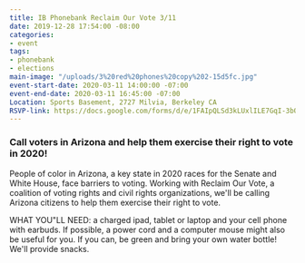 ```yaml
---
title: IB Phonebank Reclaim Our Vote 3/11
date: 2019-12-28 17:54:00 -08:00
categories:
- event
tags:
- phonebank
- elections
main-image: "/uploads/3%20red%20phones%20copy%202-15d5fc.jpg"
event-start-date: 2020-03-11 14:00:00 -07:00
event-end-date: 2020-03-11 16:45:00 -07:00
Location: Sports Basement, 2727 Milvia, Berkeley CA
RSVP-link: https://docs.google.com/forms/d/e/1FAIpQLSd3kLUxlILE7GqI-3bOMVvthcqahc-4LATwMnRVUShEnm4GeA/viewform
---
```


### Call voters in Arizona and help them exercise their right to vote in 2020! 

People of color in Arizona, a key state in 2020 races for the Senate and White House, face barriers to voting. Working with Reclaim Our Vote, a coalition of voting rights and civil rights organizations, we'll be calling Arizona citizens to help them exercise their right to vote.

WHAT YOU"LL NEED: a charged ipad, tablet or laptop and your cell phone with earbuds.  If possible, a power cord and a computer mouse might also be useful for you. If you can, be green and bring your own water bottle! We'll provide snacks.